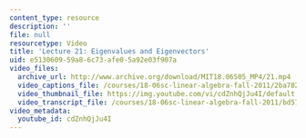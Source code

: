 ```yaml
---
content_type: resource
description: ''
file: null
resourcetype: Video
title: 'Lecture 21: Eigenvalues and Eigenvectors'
uid: e5130609-59a8-6c73-afe0-5a92e03f907a
video_files:
  archive_url: http://www.archive.org/download/MIT18.06S05_MP4/21.mp4
  video_captions_file: /courses/18-06sc-linear-algebra-fall-2011/2ba7823a8fc45fe0b98c8bc44ed11177_cdZnhQjJu4I.vtt
  video_thumbnail_file: https://img.youtube.com/vi/cdZnhQjJu4I/default.jpg
  video_transcript_file: /courses/18-06sc-linear-algebra-fall-2011/bd57c3b204a53014efb698145b3f0cc4_cdZnhQjJu4I.pdf
video_metadata:
  youtube_id: cdZnhQjJu4I
---
```

